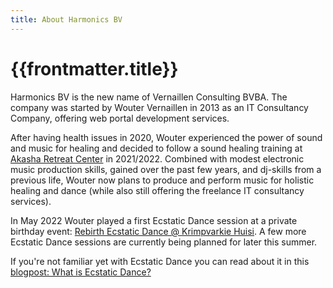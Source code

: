 ```yaml
---
title: About Harmonics BV
---
```


# {{frontmatter.title}}

Harmonics BV is the new name of Vernaillen Consulting BVBA.
The company was started by Wouter Vernaillen in 2013 as an IT Consultancy Company, offering web portal development services.

After having health issues in 2020, Wouter experienced the power of sound and music for healing and decided to follow a sound healing training at [Akasha Retreat Center](https://www.akasharetreatcenter.com/) in 2021/2022.
Combined with modest electronic music production skills, gained over the past few years, and dj-skills from a previous life, Wouter now plans to produce and perform music for holistic healing and dance (while also still offering the freelance IT consultancy services).

In May 2022 Wouter played a first Ecstatic Dance session at a private birthday event: [Rebirth Ecstatic Dance @ Krimpvarkie Huisi](https://www.mixcloud.com/woutervernaillen/rebirth-ecstatic-dance-krimpvarkie-huisi/).
A few more Ecstatic Dance sessions are currently being planned for later this summer.

If you're not familiar yet with Ecstatic Dance you can read about it in this [blogpost: What is Ecstatic Dance?](/blog/whatisecstaticdance)
